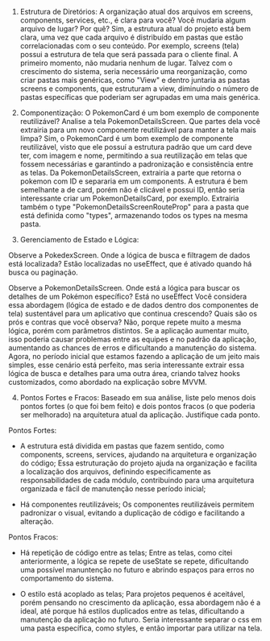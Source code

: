 1. Estrutura de Diretórios: A organização atual dos arquivos em screens, components, services, etc., é clara para você? Você mudaria algum arquivo de lugar? Por quê?
Sim, a estrutura atual do projeto está bem clara, uma vez que cada arquivo é distribuído em pastas que estão correlacionadas com o seu conteúdo. Por exemplo, screens (tela) possui
a estrutura de tela que será passada para o cliente final. A primeiro momento, não mudaria nenhum de lugar. Talvez com o crescimento do sistema, seria necessário uma reorganização, como criar pastas mais genéricas, como "View" e dentro juntaria as pastas screens e components, que estruturam a view, diminuindo o número de pastas específicas que poderiam ser agrupadas em uma mais genérica.

2. Componentização: O PokemonCard é um bom exemplo de componente reutilizável? Analise a tela PokemonDetailsScreen. Que partes dela você extrairia para um novo componente reutilizável para manter a tela mais limpa?
Sim, o PokemonCard é um bom exemplo de componente reutilizável, visto que ele possuí a estrutura padrão que um card deve ter, com imagem e nome, permitindo a sua reutilização em telas que fossem necessárias e garantindo a padronização e consistência entre as telas. 
Da PokemonDetailsScreen, extrairia a parte que retorna o pokemon com ID e separaria em um components. A estrutura é bem semelhante a de card, porém não é clicável e possui ID, então seria interessante criar um PokemonDetailsCard, por exemplo. Extrairia também o type "PokemonDetailsScreenRouteProp" para a pasta que está definida como "types", armazenando todos os types na mesma pasta. 

3. Gerenciamento de Estado e Lógica:

Observe a PokedexScreen. Onde a lógica de busca e filtragem de dados está localizada?
Estão localizadas no useEffect, que é ativado quando há busca ou paginação. 

Observe a PokemonDetailsScreen. Onde está a lógica para buscar os detalhes de um Pokémon específico?
Está no useEffect 
Você considera essa abordagem (lógica de estado e de dados dentro dos componentes de tela) sustentável para um aplicativo que continua crescendo? Quais são os prós e contras que você observa?
Não, porque repete muito a mesma lógica, porém com parâmetros distintos. Se a aplicação aumentar muito, isso poderia causar problemas entre as equipes e no padrão da aplicação, aumentando as chances de erros e dificultando a manutenção do sistema. Agora, no período inicial que estamos fazendo a aplicação de um jeito mais simples, esse cenário está perfeito, mas seria interessante extrair essa lógica de busca e detalhes para uma outra área, criando talvez hooks customizados, como abordado na explicação sobre MVVM. 

4. Pontos Fortes e Fracos: Baseado em sua análise, liste pelo menos dois pontos fortes (o que foi bem feito) e dois pontos fracos (o que poderia ser melhorado) na arquitetura atual da aplicação. Justifique cada ponto.

Pontos Fortes:
- A estrutura está dividida em pastas que fazem sentido, como components, screens, services, ajudando na arquitetura e organização do código;
Essa estruturação do projeto ajuda na organização e facilita a localização dos arquivos, definindo especificamente as responsabilidades de cada módulo, contribuindo para uma arquitetura organizada e fácil de manutenção nesse período inicial;

- Há componentes reutilizáveis;
Os componentes reutilizáveis permitem padronizar o visual, evitando a duplicação de código e facilitando a alteração.

Pontos Fracos:
- Há repetição de código entre as telas;
Entre as telas, como citei anteriormente, a lógica se repete de useState se repete, dificultando uma possível manuntenção no futuro e abrindo espaços para erros no comportamento do sistema.

- O estilo está acoplado as telas;
Para projetos pequenos é aceitável, porém pensando no crescimento da aplicação, essa abordagem não é a ideal, até porque há estilos duplicados entre as telas, dificultando a manutenção da aplicação no futuro. Seria interessante separar o css em uma pasta específica, como styles, e então importar para utilizar na tela.
